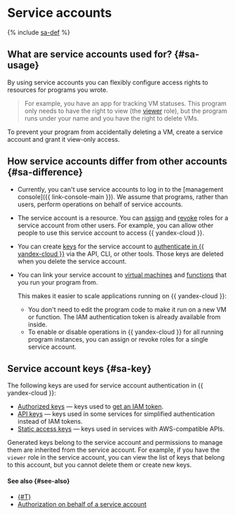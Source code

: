# Service accounts

{% include [sa-def](../../_includes_service/sa-def.md) %}

## What are service accounts used for? {#sa-usage}

By using service accounts you can flexibly configure access rights to resources for programs you wrote.

> For example, you have an app for tracking VM statuses. This program only needs to have the right to view (the [viewer](../access-control/roles.md#viewer) role), but the program runs under your name and you have the right to delete VMs.

To prevent your program from accidentally deleting a VM, create a service account and grant it view-only access.

## How service accounts differ from other accounts {#sa-difference}

* Currently, you can't use service accounts to log in to the [management console]({{ link-console-main }}). We assume that programs, rather than users, perform operations on behalf of service accounts.

* The service account is a resource. You can [assign](../../operations/sa/set-access-bindings.md) and [revoke](../../operations/roles/revoke.md) roles for a service account from other users. For example, you can allow other people to use this service account to access {{ yandex-cloud }}.

* You can create [keys](#sa-key) for the service account to [authenticate in {{ yandex-cloud }}](../authorization/index.md#sa) via the API, CLI, or other tools. Those keys are deleted when you delete the service account.

* You can link your service account to [virtual machines](../../../compute/operations/vm-connect/auth-inside-vm.md) and [functions](../../../functions/operations/function-sa.md) that you run your program from.

    This makes it easier to scale applications running on {{ yandex-cloud }}:
    * You don't need to edit the program code to make it run on a new VM or function. The IAM authentication token is already available from inside.
    * To enable or disable operations in {{ yandex-cloud }} for all running program instances, you can assign or revoke roles for a single service account.

## Service account keys {#sa-key}

The following keys are used for service account authentication in {{ yandex-cloud }}:

* [Authorized keys](../authorization/key.md) — keys used to [get an IAM token](../../operations/iam-token/create-for-sa.md).
* [API keys](../authorization/api-key.md) — keys used in some services for simplified authentication instead of IAM tokens.
* [Static access keys](../authorization/access-key.md) — keys used in services with AWS-compatible APIs.

Generated keys belong to the service account and permissions to manage them are inherited from the service account. For example, if you have the `viewer` role in the service account, you can view the list of keys that belong to this account, but you cannot delete them or create new keys.

#### See also {#see-also}

- [{#T}](../../quickstart-sa.md)
- [Authorization on behalf of a service account](../authorization/index.md#sa)

